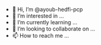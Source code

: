 - 👋 Hi, I’m @ayoub-hedfi-pcp
- 👀 I’m interested in ...
- 🌱 I’m currently learning ...
- 💞️ I’m looking to collaborate on ...
- 📫 How to reach me ...

<!---
ayoub-hedfi-pcp/ayoub-hedfi-pcp is a ✨ special ✨ repository because its `README.md` (this file) appears on your GitHub profile.
You can click the Preview link to take a look at your changes.
--->
